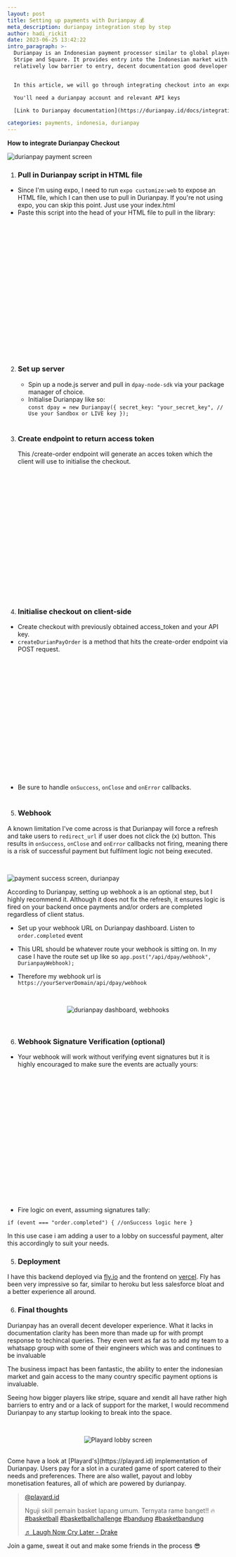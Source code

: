 ```yaml
---
layout: post
title: Setting up payments with Durianpay 💰
meta_description: durianpay integration step by step
author: hadi_rickit
date: 2023-06-25 13:42:22
intro_paragraph: >-
  Durianpay is an Indonesian payment processor similar to global players like
  Stripe and Square. It provides entry into the Indonesian market with a
  relatively low barrier to entry, decent documentation good developer support.


  In this article, we will go through integrating checkout into an expo or web project. I will be spinning up a backend to return an access token as well as fire some logic on successful payment in a webhook.

  You'll need a durianpay account and relevant API keys

  [Link to Durianpay documentation](https://durianpay.id/docs/integration/)

categories: payments, indonesia, durianpay
---
```


**How to integrate Durianpay Checkout**

<p align="center">

<img alt="durianpay payment screen" title="durianpay payment screen" src="
 https://rickithadi.com/assets/img/uploads/payment.png">

  </p>

1. ### Pull in Durianpay script in HTML file

- Since I'm using expo, I need to run `expo customize:web` to expose an HTML file, which I can then use to pull in Durianpay. If you're not using expo, you can skip this point. Just use your index.html
- Paste this script into the head of your HTML file to pull in the library:

<div class="iframely-embed"><div class="iframely-responsive" style="padding-bottom: 50%;"><a href="https://gist.github.com/rickithadi/8d89fc9c257ff7cc582da2914ef6167b" data-iframely-url="//iframely.net/IZvjrIN"></a></div></div><script async src="//iframely.net/embed.js"></script>

<br><br>

2. ### Set up server

   - Spin up a node.js server and pull in `dpay-node-sdk` via your package manager of choice.
   - Initialise Durianpay like so:\
      `const dpay = new Durianpay({
  secret_key: "your_secret_key", // Use your Sandbox or LIVE key
});`
     <br><br>

3. ### Create endpoint to return access token

   This /create-order endpoint will generate an acces token which the client will use to initialise the checkout.

<div class="iframely-embed"><div class="iframely-responsive" style="padding-bottom: 50%;"><a href="https://gist.github.com/rickithadi/9e6bf4f7ee854812229064f2ea5c0a98" data-iframely-url="//iframely.net/2Ah3zLz"></a></div></div><script async src="//iframely.net/embed.js"></script>
<br><br>

4.  ### Initialise checkout on client-side

- Create checkout with previously obtained access_token and your API key.
- `createDurianPayOrder` is a method that hits the create-order endpoint via POST request.

<br>
<div class="iframely-embed"><div class="iframely-responsive" style="padding-bottom: 50%;"><a href="https://gist.github.com/rickithadi/4207a58a04d1d8bf7e9885b485c61ef1" data-iframely-url="//iframely.net/GQdamwZ"></a></div></div><script async src="//iframely.net/embed.js"></script>

- Be sure to handle `onSuccess`, `onClose` and `onError` callbacks.
  <br><br>

5.  ### Webhook

A known limitation I've come across is that Durianpay will force a refresh and take users to `redirect_url` if user does not click the (x) button. This results in `onSuccess`, `onClose` and `onError` callbacks not firing, meaning there is a risk of successful payment but fulfilment logic not being executed.
<br>

<br>
<p align="center">

<img alt="payment success screen, durianpay" title="payment success screen, durianpay" src="
 https://rickithadi.com/assets/img/uploads/payment-success.png
">

</p>
According to Durianpay, setting up webhook a is an optional step, but I highly recommend it. Although it does not fix the refresh, it ensures logic is fired on your backend once payments and/or orders are completed regardless of client status.

- Set up your webhook URL on Durianpay dashboard. Listen to `order.completed` event

- This URL should be whatever route your webhook is sitting on. In my case I have the route set up like so
  `app.post("/api/dpay/webhook", DurianpayWebhook);`

- Therefore my webhook url is `https://yourServerDomain/api/dpay/webhook`

<br>
<p align="center">
<img alt="durianpay dashboard, webhooks" title="durianpay dashboard, webhooks" src="https://res.cloudinary.com/drxewzlaa/image/upload/v1694570584/Screenshot_2023-09-12_at_9.29.45_PM_ncgcuy.png"  >
</p>
<br>

6.  ### Webhook Signature Verification (optional)

- Your webhook will work without verifying event signatures but it is highly encouraged to make sure the events are actually yours:

<br>
<div class="iframely-embed"><div class="iframely-responsive" style="padding-bottom: 50%;"><a href="https://gist.github.com/rickithadi/a646ce4bf232edd8dbd472221373ad5a" data-iframely-url="//iframely.net/KWahL1k"></a></div></div><script async src="//iframely.net/embed.js"></script>
<br>

- Fire logic on event, assuming signatures tally:

`if (event === "order.completed") {
//onSuccess logic here
}`

In this use case i am adding a user to a lobby on successful payment, alter this accordingly to suit your needs.

5.  ### Deployment

I have this backend deployed via [fly.io](https://fly.io/) and the frontend on [vercel](https://vercel.com). Fly has been very impressive so far, similar to heroku but less salesforce bloat and a better experience all around.

6.  ### Final thoughts

Durianpay has an overall decent developer experience. What it lacks in documentation clarity has been more than made up for with prompt response to techincal queries. They even went as far as to add my team to a whatsapp group with some of their engineers which was and continues to be invaluable

The business impact has been fantastic, the ability to enter the indonesian market and gain access to the many country specific payment options is invaluable.

Seeing how bigger players like stripe, square and xendit all have rather high barriers to entry and or a lack of support for the market, I would recommend Durianpay to any startup looking to break into the space.

<br>
<p align="center">
<img alt="Playard lobby screen" title="Playard lobby screen" src="https://res.cloudinary.com/drxewzlaa/image/upload/v1694570480/app.playard.id_Lobby_lobbyId_9T9rO78enscpy1tkHgkn_iPhone_12_Pro_uv7gvi.png">
</p>
<br>
Come have a look at [Playard's](https://playard.id) implementation of Durianpay. Users pay for a slot in a curated game of sport catered to their needs and preferences. There are also wallet, payout and lobby monetisation features, all of which are powered by durianpay.

<blockquote class="tiktok-embed" cite="https://www.tiktok.com/@playard.id/video/7277083991520431365" data-video-id="7277083991520431365" data-embed-from="oembed" style="max-width: 605px;min-width: 325px;" > <section> <a target="_blank" title="@playard.id" href="https://www.tiktok.com/@playard.id?refer=embed">@playard.id</a> <p>Nguji skill pemain basket lapang umum. Ternyata rame banget!! 🔥 <a title="basketball" target="_blank" href="https://www.tiktok.com/tag/basketball?refer=embed">#basketball</a> <a title="basketballchallenge" target="_blank" href="https://www.tiktok.com/tag/basketballchallenge?refer=embed">#basketballchallenge</a> <a title="bandung" target="_blank" href="https://www.tiktok.com/tag/bandung?refer=embed">#bandung</a> <a title="basketbandung" target="_blank" href="https://www.tiktok.com/tag/basketbandung?refer=embed">#basketbandung</a> </p> <a target="_blank" title="♬ Laugh Now Cry Later - Drake" href="https://www.tiktok.com/music/Laugh-Now-Cry-Later-6862934328339335170?refer=embed">♬ Laugh Now Cry Later - Drake</a> </section> </blockquote> <script async src="https://www.tiktok.com/embed.js"></script>

Join a game, sweat it out and make some friends in the process 😎
